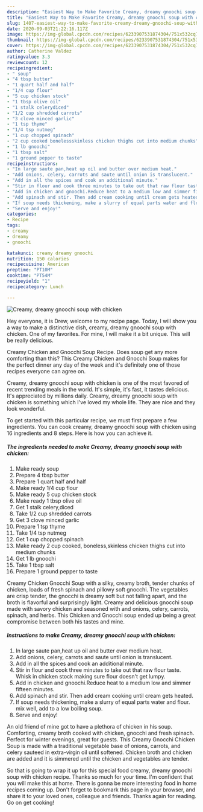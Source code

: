 ```yaml
---
description: "Easiest Way to Make Favorite Creamy, dreamy gnoochi soup with chicken"
title: "Easiest Way to Make Favorite Creamy, dreamy gnoochi soup with chicken"
slug: 1407-easiest-way-to-make-favorite-creamy-dreamy-gnoochi-soup-with-chicken
date: 2020-09-03T21:22:16.117Z
image: https://img-global.cpcdn.com/recipes/6233907531874304/751x532cq70/creamy-dreamy-gnoochi-soup-with-chicken-recipe-main-photo.jpg
thumbnail: https://img-global.cpcdn.com/recipes/6233907531874304/751x532cq70/creamy-dreamy-gnoochi-soup-with-chicken-recipe-main-photo.jpg
cover: https://img-global.cpcdn.com/recipes/6233907531874304/751x532cq70/creamy-dreamy-gnoochi-soup-with-chicken-recipe-main-photo.jpg
author: Catherine Valdez
ratingvalue: 3.3
reviewcount: 12
recipeingredient:
- " soup"
- "4 tbsp butter"
- "1 quart half and half"
- "1/4 cup flour"
- "5 cup chicken stock"
- "1 tbsp olive oil"
- "1 stalk celerydiced"
- "1/2 cup shredded carrots"
- "3 clove minced garlic"
- "1 tsp thyme"
- "1/4 tsp nutmeg"
- "1 cup chopped spinach"
- "2 cup cooked bonelessskinless chicken thighs cut into medium chunks"
- "1 lb gnoochi"
- "1 tbsp salt"
- "1 ground pepper to taste"
recipeinstructions:
- "In large saute pan,heat up oil and butter over medium heat."
- "Add onions, celery, carrots and saute until onion is translucent."
- "Add in all the spices and cook an additional minute."
- "Stir in flour and cook three minutes to take out that raw flour taste. Whisk in chicken stock making sure flour doesn&#39;t get lumpy."
- "Add in chicken and gnoochi.Reduce heat to a medium low and simmer fifteen minutes."
- "Add spinach and stir. Then add cream cooking until cream gets heated."
- "If soup needs thickening, make a slurry of equal parts water and flour. mix well, add to a low boiling soup."
- "Serve and enjoy!"
categories:
- Recipe
tags:
- creamy
- dreamy
- gnoochi

katakunci: creamy dreamy gnoochi 
nutrition: 150 calories
recipecuisine: American
preptime: "PT10M"
cooktime: "PT54M"
recipeyield: "1"
recipecategory: Lunch

---
```



![Creamy, dreamy gnoochi soup with chicken](https://img-global.cpcdn.com/recipes/6233907531874304/751x532cq70/creamy-dreamy-gnoochi-soup-with-chicken-recipe-main-photo.jpg)

Hey everyone, it is Drew, welcome to my recipe page. Today, I will show you a way to make a distinctive dish, creamy, dreamy gnoochi soup with chicken. One of my favorites. For mine, I will make it a bit unique. This will be really delicious.

Creamy Chicken and Gnocchi Soup Recipe. Does soup get any more comforting than this? This Creamy Chicken and Gnocchi Soup makes for the perfect dinner any day of the week and it&#39;s definitely one of those recipes everyone can agree on.

Creamy, dreamy gnoochi soup with chicken is one of the most favored of recent trending meals in the world. It's simple, it's fast, it tastes delicious. It's appreciated by millions daily. Creamy, dreamy gnoochi soup with chicken is something which I've loved my whole life. They are nice and they look wonderful.


To get started with this particular recipe, we must first prepare a few ingredients. You can cook creamy, dreamy gnoochi soup with chicken using 16 ingredients and 8 steps. Here is how you can achieve it.

<!--inarticleads1-->

##### The ingredients needed to make Creamy, dreamy gnoochi soup with chicken:

1. Make ready  soup
1. Prepare 4 tbsp butter
1. Prepare 1 quart half and half
1. Make ready 1/4 cup flour
1. Make ready 5 cup chicken stock
1. Make ready 1 tbsp olive oil
1. Get 1 stalk celery,diced
1. Take 1/2 cup shredded carrots
1. Get 3 clove minced garlic
1. Prepare 1 tsp thyme
1. Take 1/4 tsp nutmeg
1. Get 1 cup chopped spinach
1. Make ready 2 cup cooked, boneless,skinless chicken thighs cut into medium chunks
1. Get 1 lb gnoochi
1. Take 1 tbsp salt
1. Prepare 1 ground pepper to taste


Creamy Chicken Gnocchi Soup with a silky, creamy broth, tender chunks of chicken, loads of fresh spinach and pillowy soft gnocchi. The vegetables are crisp tender, the gnocchi is dreamy soft but not falling apart, and the broth is flavorful and surprisingly light. Creamy and delicious gnocchi soup made with savory chicken and seasoned with and onions, celery, carrots, spinach, and herbs. This Chicken and Gnocchi soup ended up being a great compromise between both his tastes and mine. 

<!--inarticleads2-->

##### Instructions to make Creamy, dreamy gnoochi soup with chicken:

1. In large saute pan,heat up oil and butter over medium heat.
1. Add onions, celery, carrots and saute until onion is translucent.
1. Add in all the spices and cook an additional minute.
1. Stir in flour and cook three minutes to take out that raw flour taste. Whisk in chicken stock making sure flour doesn&#39;t get lumpy.
1. Add in chicken and gnoochi.Reduce heat to a medium low and simmer fifteen minutes.
1. Add spinach and stir. Then add cream cooking until cream gets heated.
1. If soup needs thickening, make a slurry of equal parts water and flour. mix well, add to a low boiling soup.
1. Serve and enjoy!


An old friend of mine got to have a plethora of chicken in his soup. Comforting, creamy broth cooked with chicken, gnocchi and fresh spinach. Perfect for winter evenings, great for guests. This Creamy Gnocchi Chicken Soup is made with a traditional vegetable base of onions, carrots, and celery sauteed in extra-virgin oil until softened. Chicken broth and chicken are added and it is simmered until the chicken and vegetables are tender. 

So that is going to wrap it up for this special food creamy, dreamy gnoochi soup with chicken recipe. Thanks so much for your time. I'm confident that you will make this at home. There is gonna be more interesting food in home recipes coming up. Don't forget to bookmark this page in your browser, and share it to your loved ones, colleague and friends. Thanks again for reading. Go on get cooking!
